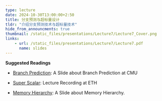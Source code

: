 ```yaml
---
type: lecture
date: 2024-10-30T13:00:00+2:50
title: 分支预测与超标量设计
tldr: "介绍分支预测技术与超标量技术"
hide_from_announcments: true
thumbnail: /static_files/presentations/Lecture7/Lecture7_Cover.png
links: 
    - url: /static_files/presentations/Lecture7/Lecture7.pdf
      name: slides
---
```


**Suggested Readings**

- [Branch Prediction](https://course.ece.cmu.edu/~ece740/f13/lib/exe/fetch.php?media=onur-740-fall13-module7.4.1-branch-prediction.pdf): A Slide about Branch Prediction at CMU

- [Super Scalar](https://www.youtube.com/watch?v=GE15v__4x58): Lecture Recording at ETH

- [Memory Hierarchy](https://computationstructures.org/lectures/caches/caches.html): A Slide about Memory Hierarchy.
